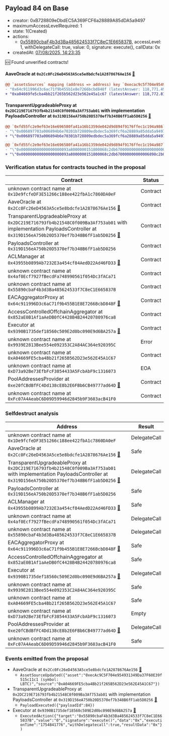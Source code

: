 ## Payload 84 on Base

- creator: 0xB728809eDbdEC5A369FCF6a28889A85dDA5a9497
- maximumAccessLevelRequired: 1
- state: 1(Created)
- actions:
  - [0x55890cbaF4b3d3Ba485624533f7C8eC1E665837B](https://basescan.org/tx/0x55890cbaF4b3d3Ba485624533f7C8eC1E665837B), accessLevel: 1, withDelegateCall: true, value: 0, signature: execute(), callData: 0x
- createdAt: [07/08/2025, 14:23:35](https://basescan.org/tx/0x9958e3dd7978b00ab5df15f3d1d42a9593688e234816501e5e0273cea4991e61)

:sos: Found unverified contracts!

#### AaveOracle at `0x2Cc0Fc26eD4563A5ce5e8bdcfe1A2878676Ae156` [:ghost:](https://github.com/bgd-labs/aave-address-book  "AaveV3Base.ORACLE")

```diff
@@ `assetsSources` mapping (address => address) key `0xecac9c5f704e954931349da37f60e39f515c11c1` @@
- "0x64c911996d3c6ac71f9b455b1e8e7266bcbd848f (latestAnswer: 118,771.4978 [11877149789731, 8 decimals], description: BTC / USD)"
+ "0xa04669fe5cba4bb21f265b562d23e562e45a1c67 (latestAnswer: 118,772.8113 [11877281133384, 8 decimals], description: Capped LBTC / BTC / USD)"

```
#### TransparentUpgradeableProxy at `0x2DC219E716793fb4b21548C0f009Ba3Af753ab01` with implementation PayloadsController at `0x319D156eA750b20D5370ef7b348B6fF1ab5D0256` [:ghost:](https://github.com/bgd-labs/aave-address-book  "GovernanceV3Base.PAYLOADS_CONTROLLER")

```diff
@@ `0xfd55fc2e9ef63e16e696580fa41a16b1359de042d9d894f9176ffec1c194a986` raw  @@
- "\"0x006897703a006894b6e70201b728809edbdec5a369fcf6a28889a85dda5a9497\""
+ "\"0x006897703a006894b6e70301b728809edbdec5a369fcf6a28889a85dda5a9497\""

@@ `0xfd55fc2e9ef63e16e696580fa41a16b1359de042d9d894f9176ffec1c194a987` raw  @@
- "\"0x000000000000000000093a8000000151800068c2db6700000000000000000000\""
+ "\"0x000000000000000000093a8000000151800068c2db670000000000006898c2b0\""

```
### Verification status for contracts touched in the proposal

| Contract | Status |
|---------|------------|
| unknown contract name at `0x1De9fcfeDF3E51266c188ee422fbA1c7860DA0eF` | Contract |
| AaveOracle at `0x2Cc0Fc26eD4563A5ce5e8bdcfe1A2878676Ae156` [:ghost:](https://github.com/bgd-labs/aave-address-book  "AaveV3Base.ORACLE") | Contract |
| TransparentUpgradeableProxy at `0x2DC219E716793fb4b21548C0f009Ba3Af753ab01` with implementation PayloadsController at `0x319D156eA750b20D5370ef7b348B6fF1ab5D0256` [:ghost:](https://github.com/bgd-labs/aave-address-book  "GovernanceV3Base.PAYLOADS_CONTROLLER") | Contract |
| PayloadsController at `0x319D156eA750b20D5370ef7b348B6fF1ab5D0256` | Contract |
| ACLManager at `0x43955b0899Ab7232E3a454cf84AedD22Ad46FD33` [:ghost:](https://github.com/bgd-labs/aave-address-book  "AaveV3Base.ACL_MANAGER") | Contract |
| unknown contract name at `0x4af0Ecf7927fBecdFa748990561f054Dc3fACa71` | Contract |
| unknown contract name at `0x55890cbaF4b3d3Ba485624533f7C8eC1E665837B` | Contract |
| EACAggregatorProxy at `0x64c911996D3c6aC71f9b455B1E8E7266BcbD848F` [:ghost:](https://github.com/bgd-labs/aave-address-book  "AaveV3Base.ASSETS.cbBTC.ORACLE") | Contract |
| AccessControlledOffchainAggregator at `0x852aE0B1Af1aAeDB0fC4428B4B24420780976ca8` | Contract |
| Executor at `0x9390B1735def18560c509E2d0bc090E9d6BA257a` [:ghost:](https://github.com/bgd-labs/aave-address-book  "AaveV3Base.ACL_ADMIN") | Contract |
| unknown contract name at `0x9939E2813Bee554e092353C2A84AC364e920395C` | Error |
| unknown contract name at `0xA04669FE5cba4Bb21f265B562D23e562E45A1C67` | Contract |
| unknown contract name at `0xD73a92Be73EfbFcF3854433A5FcbAbF9c1316073` | EOA |
| PoolAddressesProvider at `0xe20fCBdBfFC4Dd138cE8b2E6FBb6CB49777ad64D` [:ghost:](https://github.com/bgd-labs/aave-address-book  "AaveV3Base.POOL_ADDRESSES_PROVIDER") | Contract |
| unknown contract name at `0xFc07A4AeabC6D09D59946d2845b9F3603acB41F0` | Contract |

### Selfdestruct analysis

| Address | Result |
|---------|------------|
| unknown contract name at `0x1De9fcfeDF3E51266c188ee422fbA1c7860DA0eF` | DelegateCall |
| AaveOracle at `0x2Cc0Fc26eD4563A5ce5e8bdcfe1A2878676Ae156` [:ghost:](https://github.com/bgd-labs/aave-address-book  "AaveV3Base.ORACLE") | Safe |
| TransparentUpgradeableProxy at `0x2DC219E716793fb4b21548C0f009Ba3Af753ab01` with implementation PayloadsController at `0x319D156eA750b20D5370ef7b348B6fF1ab5D0256` [:ghost:](https://github.com/bgd-labs/aave-address-book  "GovernanceV3Base.PAYLOADS_CONTROLLER") | DelegateCall |
| PayloadsController at `0x319D156eA750b20D5370ef7b348B6fF1ab5D0256` | Safe |
| ACLManager at `0x43955b0899Ab7232E3a454cf84AedD22Ad46FD33` [:ghost:](https://github.com/bgd-labs/aave-address-book  "AaveV3Base.ACL_MANAGER") | Safe |
| unknown contract name at `0x4af0Ecf7927fBecdFa748990561f054Dc3fACa71` | DelegateCall |
| unknown contract name at `0x55890cbaF4b3d3Ba485624533f7C8eC1E665837B` | DelegateCall |
| EACAggregatorProxy at `0x64c911996D3c6aC71f9b455B1E8E7266BcbD848F` [:ghost:](https://github.com/bgd-labs/aave-address-book  "AaveV3Base.ASSETS.cbBTC.ORACLE") | Safe |
| AccessControlledOffchainAggregator at `0x852aE0B1Af1aAeDB0fC4428B4B24420780976ca8` | Safe |
| Executor at `0x9390B1735def18560c509E2d0bc090E9d6BA257a` [:ghost:](https://github.com/bgd-labs/aave-address-book  "AaveV3Base.ACL_ADMIN") | DelegateCall |
| unknown contract name at `0x9939E2813Bee554e092353C2A84AC364e920395C` | Safe |
| unknown contract name at `0xA04669FE5cba4Bb21f265B562D23e562E45A1C67` | Safe |
| unknown contract name at `0xD73a92Be73EfbFcF3854433A5FcbAbF9c1316073` | Empty |
| PoolAddressesProvider at `0xe20fCBdBfFC4Dd138cE8b2E6FBb6CB49777ad64D` [:ghost:](https://github.com/bgd-labs/aave-address-book  "AaveV3Base.POOL_ADDRESSES_PROVIDER") | DelegateCall |
| unknown contract name at `0xFc07A4AeabC6D09D59946d2845b9F3603acB41F0` | Safe |

### Events emitted from the proposal

- AaveOracle at `0x2Cc0Fc26eD4563A5ce5e8bdcfe1A2878676Ae156` [:ghost:](https://github.com/bgd-labs/aave-address-book  "AaveV3Base.ORACLE")
  - `AssetSourceUpdated({"asset":"0xecAc9C5F704e954931349Da37F60E39f515c11c1 (symbol: LBTC)","source":"0xA04669FE5cba4Bb21f265B562D23e562E45A1C67"})`
- TransparentUpgradeableProxy at `0x2DC219E716793fb4b21548C0f009Ba3Af753ab01` with implementation PayloadsController at `0x319D156eA750b20D5370ef7b348B6fF1ab5D0256` [:ghost:](https://github.com/bgd-labs/aave-address-book  "GovernanceV3Base.PAYLOADS_CONTROLLER")
  - `PayloadExecuted({"payloadId":84})`
- Executor at `0x9390B1735def18560c509E2d0bc090E9d6BA257a` [:ghost:](https://github.com/bgd-labs/aave-address-book  "AaveV3Base.ACL_ADMIN")
  - `ExecutedAction({"target":"0x55890cbaF4b3d3Ba485624533f7C8eC1E665837B","value":"0","signature":"execute()","data":"0x","executionTime":"1754841776","withDelegatecall":true,"resultData":"0x"})`

